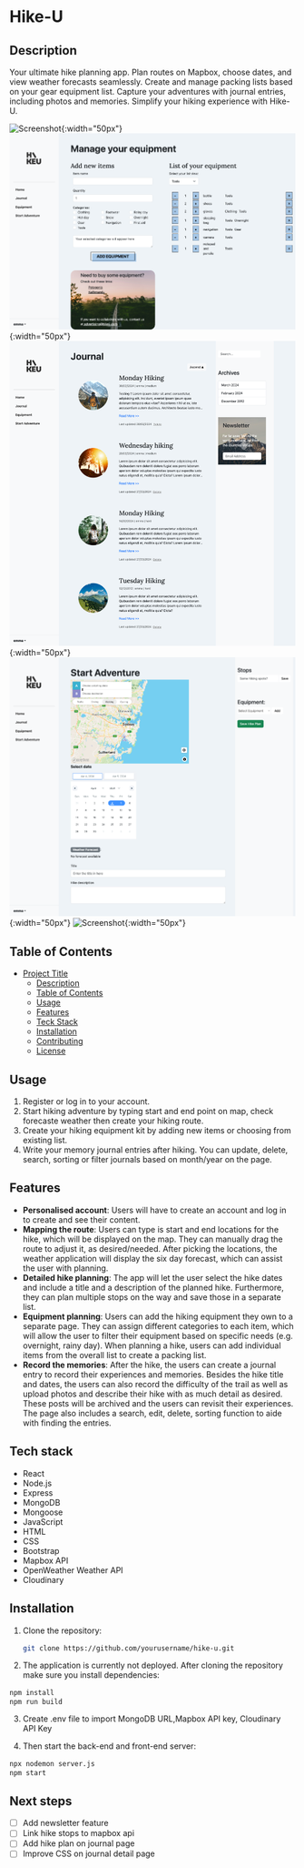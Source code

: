 # Hike-U

## Description

Your ultimate hike planning app. Plan routes on Mapbox, choose dates, and view weather forecasts seamlessly. Create and manage packing lists based on your gear equipment list. Capture your adventures with journal entries, including photos and memories. Simplify your hiking experience with Hike-U.

![Screenshot](/README/homePage.png){:width="50px"}
![Screenshot](/README/equipPage.png){:width="50px"}
![Screenshot](/README/journalPage.png){:width="50px"}
![Screenshot](/README/startAdventure.png){:width="50px"}
![Screenshot](/README/authPage.png){:width="50px"}

## Table of Contents

- [Project Title](#project-title)
  - [Description](#description)
  - [Table of Contents](#table-of-contents)
  - [Usage](#usage)
  - [Features](#features)
  - [Teck Stack](#tech-stack)
  - [Installation](#installation)
  - [Contributing](#contributing)
  - [License](#license)

## Usage

1. Register or log in to your account.
2. Start hiking adventure by typing start and end point on map, check forecaste weather then create your hiking route.
3. Create your hiking equipment kit by adding new items or choosing from existing list.
4. Write your memory journal entries after hiking. You can update, delete, search, sorting or filter journals based on month/year on the page.

## Features

- **Personalised account**: Users will have to create an account and log in to create and see their content.
- **Mapping the route**: Users can type is start and end locations for the hike, which will be displayed on the map. They can manually drag the route to adjust it, as desired/needed. After picking the locations, the weather application will display the six day forecast, which can assist the user with planning.
- **Detailed hike planning**: The app will let the user select the hike dates and include a title and a description of the planned hike. Furthermore, they can plan multiple stops on the way and save those in a separate list.
- **Equipment planning**: Users can add the hiking equipment they own to a separate page. They can assign different categories to each item, which will allow the user to filter their equipment based on specific needs (e.g. overnight, rainy day). When planning a hike, users can add individual items from the overall list to create a packing list.
- **Record the memories**: After the hike, the users can create a journal entry to record their experiences and memories. Besides the hike title and dates, the users can also record the difficulty of the trail as well as upload photos and describe their hike with as much detail as desired. These posts will be archived and the users can revisit their experiences. The page also includes a search, edit, delete, sorting function to aide with finding the entries.

## Tech stack

- React
- Node.js
- Express
- MongoDB
- Mongoose
- JavaScript
- HTML
- CSS
- Bootstrap
- Mapbox API
- OpenWeather Weather API
- Cloudinary

## Installation

1. Clone the repository:

   ```bash
   git clone https://github.com/yourusername/hike-u.git
   ```

2. The application is currently not deployed. After cloning the repository make sure you install dependencies:

```
npm install
npm run build
```

3. Create .env file to import MongoDB URL,Mapbox API key, Cloudinary API Key

4. Then start the back-end and front-end server:

```
npx nodemon server.js
npm start
```

## Next steps

- [ ] Add newsletter feature
- [ ] Link hike stops to mapbox api
- [ ] Add hike plan on journal page
- [ ] Improve CSS on journal detail page
